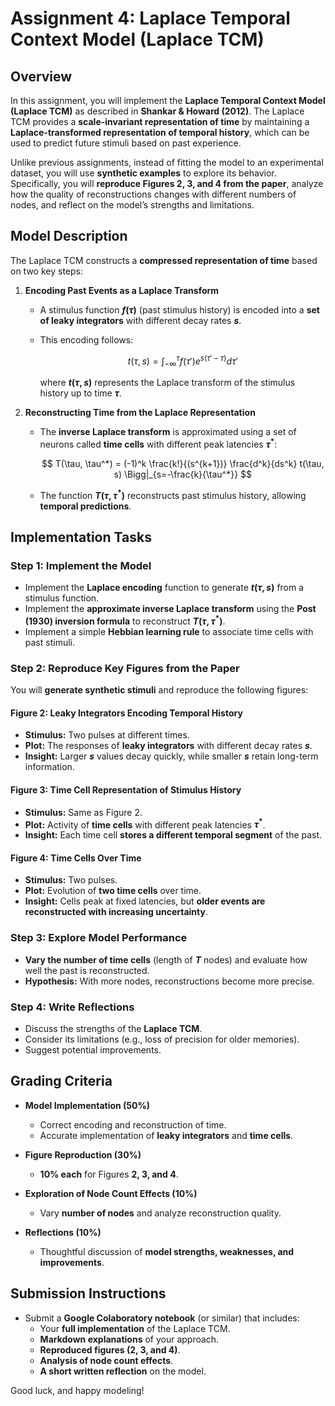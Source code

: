 # Assignment 4: Laplace Temporal Context Model (Laplace TCM)

## Overview
In this assignment, you will implement the **Laplace Temporal Context Model (Laplace TCM)** as described in **Shankar & Howard (2012)**. The Laplace TCM provides a **scale-invariant representation of time** by maintaining a **Laplace-transformed representation of temporal history**, which can be used to predict future stimuli based on past experience.

Unlike previous assignments, instead of fitting the model to an experimental dataset, you will use **synthetic examples** to explore its behavior. Specifically, you will **reproduce Figures 2, 3, and 4 from the paper**, analyze how the quality of reconstructions changes with different numbers of nodes, and reflect on the model’s strengths and limitations.

## Model Description

The Laplace TCM constructs a **compressed representation of time** based on two key steps:
1. **Encoding Past Events as a Laplace Transform**  
   - A stimulus function **$f(\tau)$** (past stimulus history) is encoded into a **set of leaky integrators** with different decay rates **$s$**.
   - This encoding follows:

     $$
     t(\tau, s) = \int_{-\infty}^{\tau} f(\tau') e^{s (\tau' - \tau)} d\tau'
     $$

     where **$t(\tau, s)$** represents the Laplace transform of the stimulus history up to time **$\tau$**.

2. **Reconstructing Time from the Laplace Representation**  
   - The **inverse Laplace transform** is approximated using a set of neurons called **time cells** with different peak latencies **$\tau^*$**:

     $$
     T(\tau, \tau^*) = (-1)^k \frac{k!}{(s^{k+1})} \frac{d^k}{ds^k} t(\tau, s) \Bigg|_{s=-\frac{k}{\tau^*}}
     $$

   - The function **$T(\tau, \tau^*)$** reconstructs past stimulus history, allowing **temporal predictions**.

## Implementation Tasks

### **Step 1: Implement the Model**
- Implement the **Laplace encoding** function to generate **$t(\tau, s)$** from a stimulus function.
- Implement the **approximate inverse Laplace transform** using the **Post (1930) inversion formula** to reconstruct **$T(\tau, \tau^*)$**.
- Implement a simple **Hebbian learning rule** to associate time cells with past stimuli.

### **Step 2: Reproduce Key Figures from the Paper**
You will **generate synthetic stimuli** and reproduce the following figures:

#### **Figure 2: Leaky Integrators Encoding Temporal History**
- **Stimulus:** Two pulses at different times.
- **Plot:** The responses of **leaky integrators** with different decay rates **$s$**.
- **Insight:** Larger **$s$** values decay quickly, while smaller **$s$** retain long-term information.

#### **Figure 3: Time Cell Representation of Stimulus History**
- **Stimulus:** Same as Figure 2.
- **Plot:** Activity of **time cells** with different peak latencies **$\tau^*$**.
- **Insight:** Each time cell **stores a different temporal segment** of the past.

#### **Figure 4: Time Cells Over Time**
- **Stimulus:** Two pulses.
- **Plot:** Evolution of **two time cells** over time.
- **Insight:** Cells peak at fixed latencies, but **older events are reconstructed with increasing uncertainty**.

### **Step 3: Explore Model Performance**
- **Vary the number of time cells** (length of **$T$** nodes) and evaluate how well the past is reconstructed.
- **Hypothesis:** With more nodes, reconstructions become more precise.

### **Step 4: Write Reflections**
- Discuss the strengths of the **Laplace TCM**.
- Consider its limitations (e.g., loss of precision for older memories).
- Suggest potential improvements.

## Grading Criteria
- **Model Implementation (50%)**  
  - Correct encoding and reconstruction of time.
  - Accurate implementation of **leaky integrators** and **time cells**.

- **Figure Reproduction (30%)**  
  - **10% each** for Figures **2, 3, and 4**.

- **Exploration of Node Count Effects (10%)**  
  - Vary **number of nodes** and analyze reconstruction quality.

- **Reflections (10%)**  
  - Thoughtful discussion of **model strengths, weaknesses, and improvements**.

## Submission Instructions
- Submit a **Google Colaboratory notebook** (or similar) that includes:
  - Your **full implementation** of the Laplace TCM.
  - **Markdown explanations** of your approach.
  - **Reproduced figures (2, 3, and 4)**.
  - **Analysis of node count effects**.
  - **A short written reflection** on the model.

Good luck, and happy modeling!

